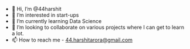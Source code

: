 - 👋 Hi, I’m @44harshit
- 👀 I’m interested in start-ups  
- 🌱 I’m currently learning Data Science
- 💞️ I’m looking to collaborate on various projects where I can get to learn a lot. 
- 📫 How to reach me - 44.harshitarora@gmail.com

<!---
44harshit/44harshit is a ✨ special ✨ repository because its `README.md` (this file) appears on your GitHub profile.
You can click the Preview link to take a look at your changes.
--->

